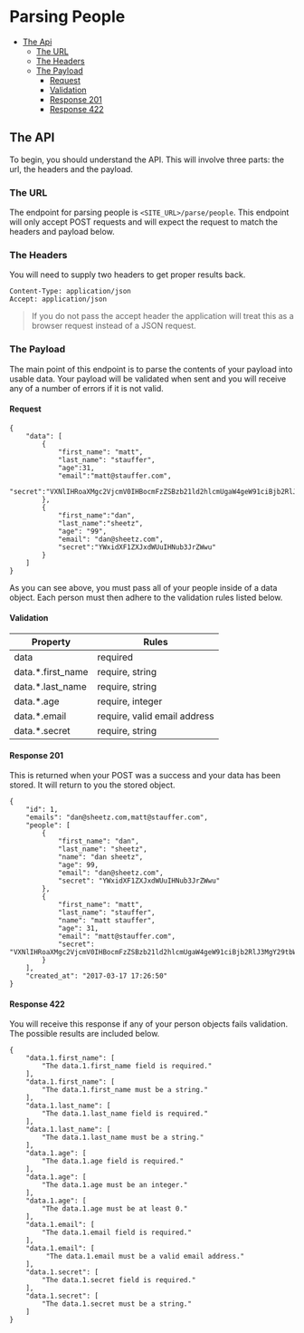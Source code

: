 # Parsing People

- [The Api](#api)
    - [The URL](#url)
    - [The Headers](#headers)
    - [The Payload](#payload)
        - [Request](#request)
        - [Validation](#validation)
        - [Response 201](#response-201)
        - [Response 422](#response-422)

<a name="api"></a>
## The API

To begin, you should understand the API.  This will involve three parts: the url, the headers and the payload.

<a name="url"></a>
### The URL

The endpoint for parsing people is `<SITE_URL>/parse/people`.  This endpoint will only accept POST requests and will expect 
the request to match the headers and payload below.

<a name="headers"></a>
### The Headers

You will need to supply two headers to get proper results back.

```
Content-Type: application/json
Accept: application/json
```

> If you do not pass the accept header the application will treat this as a browser request instead of a JSON request.

<a name="payload"></a>
### The Payload

The main point of this endpoint is to parse the contents of your payload into usable data.  Your payload will be validated 
when sent and you will receive any of a number of errors if it is not valid.

<a name="request"></a>
#### Request

```
{
    "data": [
        {
            "first_name": "matt",
            "last_name": "stauffer",
            "age":31,
            "email":"matt@stauffer.com",
            "secret":"VXNlIHRoaXMgc2VjcmV0IHBocmFzZSBzb21ld2hlcmUgaW4geW91ciBjb2RlJ3MgY29tbWVudHM="
        },
        {
            "first_name":"dan",
            "last_name":"sheetz",
            "age": "99",
            "email": "dan@sheetz.com",
            "secret":"YWxidXF1ZXJxdWUuIHNub3JrZWwu"
        }
    ]
}
```

As you can see above, you must pass all of your people inside of a data object.  Each person must then adhere to the validation 
rules listed below.

<a name="validation"></a>
#### Validation

Property | Rules
-------- | -----
data | required
data.*.first_name | require, string
data.*.last_name | require, string
data.*.age | require, integer
data.*.email | require, valid email address
data.*.secret | require, string

<a name="response-201"></a>
#### Response 201

This is returned when your POST was a success and your data has been stored.  It will return to you the stored object.

```
{
    "id": 1,
    "emails": "dan@sheetz.com,matt@stauffer.com",
    "people": [
        {
            "first_name": "dan",
            "last_name": "sheetz",
            "name": "dan sheetz",
            "age": 99,
            "email": "dan@sheetz.com",
            "secret": "YWxidXF1ZXJxdWUuIHNub3JrZWwu"
        },
        {
            "first_name": "matt",
            "last_name": "stauffer",
            "name": "matt stauffer",
            "age": 31,
            "email": "matt@stauffer.com",
            "secret": "VXNlIHRoaXMgc2VjcmV0IHBocmFzZSBzb21ld2hlcmUgaW4geW91ciBjb2RlJ3MgY29tbWVudHM="
        }
    ],
    "created_at": "2017-03-17 17:26:50"
}
```

<a name="response-422"></a>
#### Response 422

You will receive this response if any of your person objects fails validation.  The possible results are included below.

```
{
    "data.1.first_name": [
        "The data.1.first_name field is required."
    ],
    "data.1.first_name": [
        "The data.1.first_name must be a string."
    ],
    "data.1.last_name": [
        "The data.1.last_name field is required."
    ],
    "data.1.last_name": [
        "The data.1.last_name must be a string."
    ],
    "data.1.age": [
        "The data.1.age field is required."
    ],
    "data.1.age": [
        "The data.1.age must be an integer."
    ],
    "data.1.age": [
        "The data.1.age must be at least 0."
    ],
    "data.1.email": [
        "The data.1.email field is required."
    ],
    "data.1.email": [
         "The data.1.email must be a valid email address."
    ],
    "data.1.secret": [
        "The data.1.secret field is required."
    ],
    "data.1.secret": [
        "The data.1.secret must be a string."
    ]
}
```
